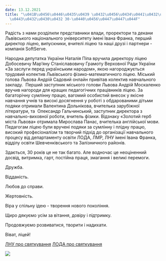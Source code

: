 ```yaml
---
date: 13.12.2021
title: "\u041B\u0456\u0446\u0435\u0439 \u0432\u0456\u0434\u0441\u0432\u044F\u0442\u043A\
  \u0443\u0432\u0430\u0432 30-\u0440\u0456\u0447\u0447\u044F"
---
```

Радість з нами розділили представники влади, проректори та декани Львівського національного університету імені Івана Франка, перший директор ліцею, випускники, вчителі ліцею та наші друзі і партнери - компанія SoftServe.

Народна депутатка України Наталія Піпа вручила директору ліцею Добосевичу Мар’яну Станіславовичу Грамоту Верховної Ради України «За заслуги перед українським народом», якою нагороджується трудовий колектив Львівського фізико-математичного ліцею. Міський голова Львова Андрій Садовий онлайн привітав колектив навчального закладу.  Перший заступник міського голови Львова Андрій Москаленко вручив нагороди для кращих педагогічних працівників ліцею. За багаторічну сумлінну працю, вагомий особистий внесок у якісне навчання учнів та високі досягнення у роботі з обдарованими дітьми подяки отримали Валентина Дольнікова, вчителька зарубіжної літератури, та  Олександр Гальчинський, заступник директора з навчально-виховної роботи, вчитель фізики. Відзнаку «Золотий герб міста Львова» отримала Мирослава Панас, вчителька англійської мови. Педагогам ліцею були вручені подяки за сумлінну і плідну працю, високий професіоналізм та творчий підхід до організації навчального процесу від департаменту освіти ЛОДА, ЛМР, ЛНУ імені Івана Франка, відділу освіти Шевченківського та Залізничного районів.

Здається, 30 років це не так багато. Але водночас це неоціненний досвід, витримка, гарт, постійна праця, змагання і великі перемоги.

Дружба.

Відданість.

Любов до справи.

Жертовність.

Віра у спільну ідею - творення нового покоління.

Щиро дякуємо усім за вітання, довіру і підтримку.

Продовжуємо розвиватися, творити і надихати.

Віват, ліцей!

[ЛНУ про святкування](https://lnu.edu.ua/lvivskyy-fizyko-matematychnyy-litsey-pry-lvivskomu-universyteti-vidznachyv-30-litniy-iuviley)
[ЛОДА про святкування](https://loda.gov.ua/news?id=64157)

![](/files/ліцей-відсвяткував-3-30рсвяткування.jpg)